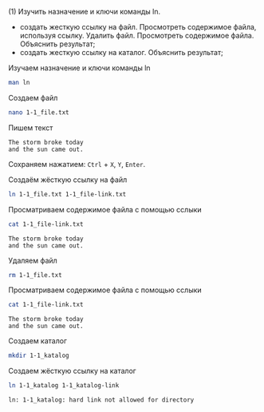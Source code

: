 (1) Изучить назначение и ключи команды ln.
- создать жесткую ссылку на файл. Просмотреть содержимое файла, используя ссылку. Удалить файл. Просмотреть содержимое файла. Объяснить результат;
- создать жесткую ссылку на каталог. Объяснить результат;

Изучаем назначение и ключи команды ln

```bash
man ln
```

Создаем файл

```bash
nano 1-1_file.txt
```

Пишем текст

```
The storm broke today
and the sun came out.
```

Сохраняем нажатием: `Ctrl` + `X`, `Y`, `Enter`.

Создаём жёсткую ссылку на файл

```bash
ln 1-1_file.txt 1-1_file-link.txt
```

Просматриваем содержимое файла с помощью сслыки

```bash
cat 1-1_file-link.txt
```

```
The storm broke today
and the sun came out.
```

Удаляем файл

```bash
rm 1-1_file.txt
```

Просматриваем содержимое файла с помощью сслыки

```bash
cat 1-1_file-link.txt
```

```
The storm broke today
and the sun came out.
```

Создаем каталог

```bash
mkdir 1-1_katalog
```

Создаем жёсткую ссылку на каталог

```bash
ln 1-1_katalog 1-1_katalog-link
```

```
ln: 1-1_katalog: hard link not allowed for directory
```
